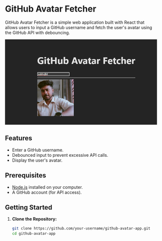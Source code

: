# GitHub Avatar Fetcher

GitHub Avatar Fetcher is a simple web application built with React that allows users to input a GitHub username and fetch the user's avatar using the GitHub API with debouncing.

![GitHub Avatar Fetcher Screenshot](./src/assets/screenshot.png)

## Features

- Enter a GitHub username.
- Debounced input to prevent excessive API calls.
- Display the user's avatar.

## Prerequisites

- [Node.js](https://nodejs.org/) installed on your computer.
- A GitHub account (for API access).

## Getting Started

1. **Clone the Repository:**

   ```bash
   git clone https://github.com/your-username/github-avatar-app.git
   cd github-avatar-app
   ```

